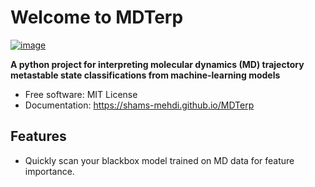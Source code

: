 # Welcome to MDTerp


[![image](https://img.shields.io/pypi/v/MDTerp.svg)](https://pypi.python.org/pypi/MDTerp)


**A python project for interpreting molecular dynamics (MD) trajectory metastable state classifications from machine-learning models**


-   Free software: MIT License
-   Documentation: <https://shams-mehdi.github.io/MDTerp>
    

## Features

-   Quickly scan your blackbox model trained on MD data for feature importance.
